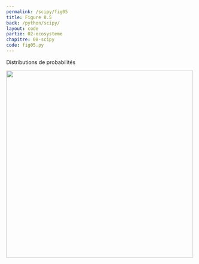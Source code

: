 ```yaml
---
permalink: /scipy/fig05
title: Figure 8.5
back: /python/scipy/
layout: code
partie: 02-ecosysteme
chapitre: 08-scipy
code: fig05.py
---
```


Distributions de probabilités

<img src="/python/_static/scipy/fig05.png" width="500px"/>
